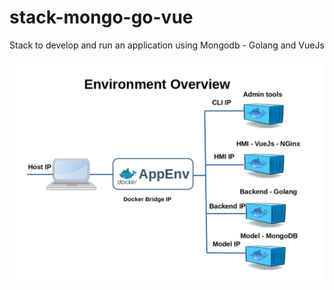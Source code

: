 # stack-mongo-go-vue
Stack to develop and run an application using Mongodb - Golang and VueJs

![Stack Overview](doc/app_env-02-stack_overview.png)

